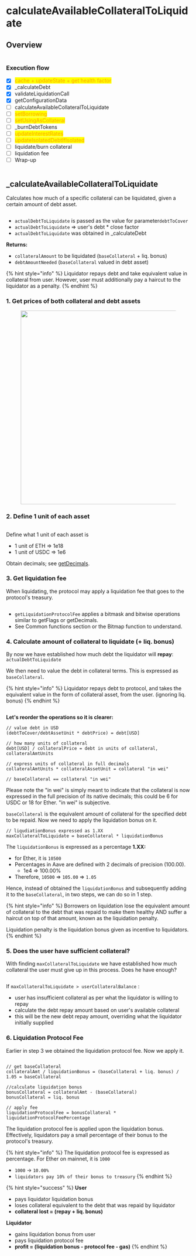 # calculateAvailableCollateralToLiquidate

## Overview

<figure><img src="../../.gitbook/assets/image (205).png" alt=""><figcaption></figcaption></figure>

### Execution flow

* [x] <mark style="color:orange;">cache + updateState + get health factor</mark>
* [x] \_calculateDebt
* [x] validateLiquidationCall
* [x] getConfigurationData
* [ ] calculateAvailableCollateralToLiquidate
* [ ] <mark style="color:orange;">setBorrowing</mark>
* [ ] <mark style="color:orange;">setUsingAsCollateral</mark>
* [ ] \_burnDebtTokens
* [ ] <mark style="color:orange;">updateInterestRates</mark>
* [ ] <mark style="color:orange;">updateIsolatedDebtIfIsolated</mark>
* [ ] liquidate/burn collateral
* [ ] liquidation fee
* [ ] Wrap-up

<img src="../../.gitbook/assets/file.excalidraw (2) (1).svg" alt="" class="gitbook-drawing">

## \_calculateAvailableCollateralToLiquidate

Calculates how much of a specific collateral can be liquidated, given a certain amount of debt asset.

<figure><img src="../../.gitbook/assets/image (121).png" alt=""><figcaption></figcaption></figure>

* `actualDebtToLiquidate` is passed as the value for parameter`debtToCover`
* `actualDebtToLiquidate` => user's debt \* close factor
* `actualDebtToLiquidate` was obtained in \_calculateDebt

**Returns:**

* `collateralAmount` to be liquidated (`baseCollateral` + liq. bonus)
* `debtAmountNeeded` (`baseCollateral` valued in debt asset)

{% hint style="info" %}
Liquidator repays debt and take equivalent value in collateral from user. However, user must additionally pay a haircut to the liquidator as a penalty.&#x20;
{% endhint %}

### 1. Get prices of both collateral and debt assets&#x20;

<figure><img src="../../.gitbook/assets/image (3) (1) (1) (1) (1) (1) (1).png" alt="" width="529"><figcaption></figcaption></figure>

### 2. Define 1 unit of each asset

<figure><img src="../../.gitbook/assets/image (4) (2).png" alt=""><figcaption></figcaption></figure>

Define what 1 unit of each asset is

* 1 unit of ETH => 1e18
* 1 unit of USDC => 1e6

Obtain decimals; see [getDecimals](../common-functions/getreservefactor-getdecimals.md).

### 3. Get liquidation fee

When liquidating, the protocol may apply a liquidation fee that goes to the protocol's treasury.

<figure><img src="../../.gitbook/assets/image (1) (1) (1) (1) (1) (1) (1) (1) (1).png" alt=""><figcaption></figcaption></figure>

* `getLiquidationProtocolFee` applies a bitmask and bitwise operations similar to getFlags or getDecimals.
* See Common functions section or the Bitmap function to understand.

### 4. Calculate amount of collateral to liquidate (+ liq. bonus)

By now we have established how much debt the liquidator will **repay**: `actualDebtToLiquidate`

We then need to value the debt in collateral terms. This is expressed as `baseCollateral`.

{% hint style="info" %}
Liquidator repays debt to protocol, and takes the equivalent value in the form of collateral asset, from the user. (ignoring liq. bonus)
{% endhint %}

<figure><img src="../../.gitbook/assets/image (4) (2) (1).png" alt=""><figcaption></figcaption></figure>

**Let's reorder the operations so it is clearer:**

```solidity
// value debt in USD
(debtToCover/debtAssetUnit * debtPrice) = debt[USD]

// how many units of collateral 
debt[USD] / collateralPrice = debt in units of collateral, collateralAmtUnits

// express units of collateral in full decimals
collateralAmtUnits * collateralAssetUnit = collateral "in wei"

// baseCollateral == collateral "in wei"
```

Please note the "in wei" is simply meant to indicate that the collateral is now expressed in the full precision of its native decimals; this could be 6 for USDC or 18 for Ether. "in wei" is subjective.

`baseCollateral` is the equivalent amount of collateral for the specified debt to be repaid. Now we need to apply the liquidation bonus on it.

```solidity
// liqudiationBonus expressed as 1.XX
maxCollateralToLiquidate = baseCollateral * liquidationBonus
```

The `liquidationBonus` is expressed as a percentage **1.XX:**

* for Ether, it is `10500`
* Percentages in Aave are defined with 2 decimals of precision (100.00).
  * 1e4 => 100.00%
* Therefore, `10500` => `105.00` => `1.05`

Hence, instead of obtained the `liquidationBonus` and subsequently adding it to the `baseCollateral`, in two steps, we can do so in 1 step.&#x20;

{% hint style="info" %}
Borrowers on liquidation lose the equivalent amount of collateral to the debt that was repaid to make them healthy AND suffer a haircut on top of that amount, known as the liquidation penalty.&#x20;

Liquidation penalty is the liquidation bonus given as incentive to liquidators.&#x20;
{% endhint %}

### 5. Does the user have sufficient collateral?

With finding `maxCollateralToLiquidate` we have established how much collateral the user must give up in this process. Does he have enough?

<figure><img src="../../.gitbook/assets/image (2) (1) (1) (1) (1) (1) (1) (1).png" alt=""><figcaption></figcaption></figure>

If `maxCollateralToLiquidate > userCollateralBalance` :&#x20;

* user has insufficient collateral as per what the liquidator is willing to repay
* calculate the debt repay amount based on user's available collateral&#x20;
* this will be the new debt repay amount, overriding what the liquidator initially supplied&#x20;

### 6. Liquidation Protocol Fee

Earlier in step 3 we obtained the liquidation protocol fee. Now we apply it.

<figure><img src="../../.gitbook/assets/image (5) (3).png" alt=""><figcaption></figcaption></figure>

```solidity
// get baseCollateral
collateralAmt / liquidationBonus = (baseCollateral + liq. bonus) / 1.05 = baseCollateral 

//calculate liquidation bonus
bonusCollateral = collateralAmt - (baseCollateral)
bonusCollateral = liq. bonus

// apply fee
liquidationProtocolFee = bonusCollateral * liquidationProtocolFeePercentage 
```

The liquidation protocol fee is applied upon the liquidation bonus. Effectively, liquidators pay a small percentage of their bonus to the protocol's treasury.&#x20;

{% hint style="info" %}
The liquidation protocol fee is expressed as percentage. For Ether on mainnet, it is `1000`

* `1000` -> `10.00%`&#x20;
* `liquidators pay 10% of their bonus to treasury`
{% endhint %}



{% hint style="success" %}
**User**&#x20;

* pays liquidator liquidation bonus
* loses collateral equivalent to the debt that was repaid by liquidator
* **collateral lost = (repay + liq. bonus)**

**Liquidator**

* gains liquidation bonus from user
* pays liquidation protocol fee
* **profit = (liquidation bonus - protocol fee - gas)**
{% endhint %}
